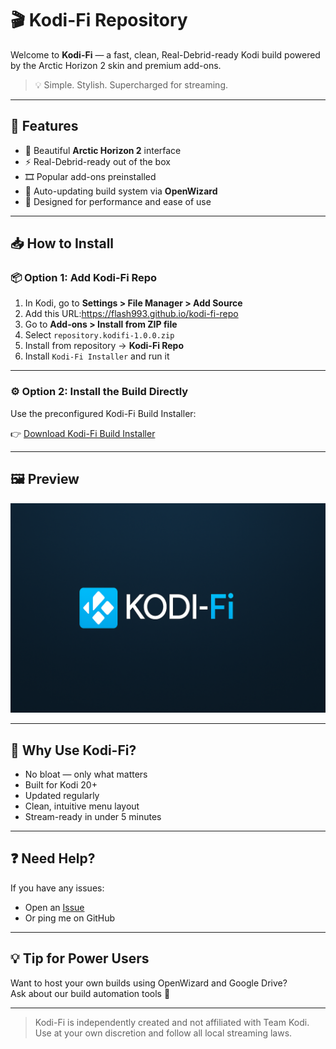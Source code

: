 # 🎬 Kodi-Fi Repository

Welcome to **Kodi-Fi** — a fast, clean, Real-Debrid-ready Kodi build powered by the Arctic Horizon 2 skin and premium add-ons.

> 💡 Simple. Stylish. Supercharged for streaming.

---

## 🚀 Features

- 🧊 Beautiful **Arctic Horizon 2** interface  
- ⚡ Real-Debrid-ready out of the box  
- 🎞️ Popular add-ons preinstalled  
- 🔄 Auto-updating build system via **OpenWizard**  
- 🎯 Designed for performance and ease of use  

---

## 📥 How to Install

### 📦 Option 1: Add Kodi-Fi Repo

1. In Kodi, go to **Settings > File Manager > Add Source**
2. Add this URL:https://flash993.github.io/kodi-fi-repo
3. Go to **Add-ons > Install from ZIP file**
4. Select `repository.kodifi-1.0.0.zip`
5. Install from repository → **Kodi-Fi Repo**
6. Install `Kodi-Fi Installer` and run it

---

### ⚙️ Option 2: Install the Build Directly

Use the preconfigured Kodi-Fi Build Installer:

👉 [Download Kodi-Fi Build Installer](https://flash993.github.io/kodi-fi-repo/plugin.program.kodifi.installer-1.0.0.zip)

---

## 🖼️ Preview

![Kodi-Fi Preview](repo/repository.kodifi/fanart.jpg)

---

## 🧠 Why Use Kodi-Fi?

- No bloat — only what matters  
- Built for Kodi 20+  
- Updated regularly  
- Clean, intuitive menu layout  
- Stream-ready in under 5 minutes  

---

## ❓ Need Help?

If you have any issues:
- Open an [Issue](https://github.com/flash993/kodi-fi-repo/issues)
- Or ping me on GitHub

---

## 💡 Tip for Power Users

Want to host your own builds using OpenWizard and Google Drive?  
Ask about our build automation tools 🔧

---

> Kodi-Fi is independently created and not affiliated with Team Kodi. Use at your own discretion and follow all local streaming laws.


